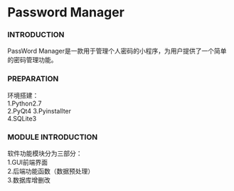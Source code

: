 # Password Manager
### INTRODUCTION
PassWord Manager是一款用于管理个人密码的小程序，为用户提供了一个简单的密码管理功能。
### PREPARATION
环境搭建：  
1.Python2.7  
2.PyQt4
3.Pyinstallter  
4.SQLite3
### MODULE INTRODUCTION
软件功能模块分为三部分：   
1.GUI前端界面  
2.后端功能函数（数据预处理）  
3.数据库增删改  
